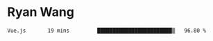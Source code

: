 # Ryan Wang

<!--START_SECTION:waka-->
```text
Vue.js       19 mins         ████████████████████████▒   96.80 % 
```
<!--END_SECTION:waka-->
